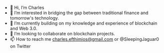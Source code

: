 - 👋 Hi, I’m Charles
- 👀 I’m interested in bridging the gap between traditional finance and tomorrow's technology.
- 🌱 I’m currently building on my knowledge and experience of blockchain and Web 3.0.
- 💞️ I’m looking to collaborate on blockchain projects.
- 📫 How to reach me charles.efthimios@gmail.com or @SleepingJaguar0 on Twitter

<!---
cpanagopoulos/cpanagopoulos is a ✨ special ✨ repository because its `README.md` (this file) appears on your GitHub profile.
You can click the Preview link to take a look at your changes.
--->
